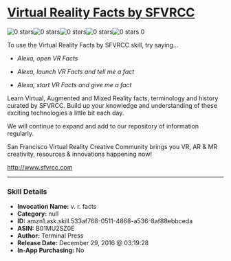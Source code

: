 # [Virtual Reality Facts by SFVRCC](http://alexa.amazon.com/#skills/amzn1.ask.skill.533af768-0511-4868-a536-8af88ebbceda)
![0 stars](../../images/ic_star_border_black_18dp_1x.png)![0 stars](../../images/ic_star_border_black_18dp_1x.png)![0 stars](../../images/ic_star_border_black_18dp_1x.png)![0 stars](../../images/ic_star_border_black_18dp_1x.png)![0 stars](../../images/ic_star_border_black_18dp_1x.png) 0

To use the Virtual Reality Facts by SFVRCC skill, try saying...

* *Alexa, open VR Facts*

* *Alexa, launch VR Facts and tell me a fact*

* *Alexa, start VR Facts and give me a fact*

Learn Virtual, Augmented and Mixed Reality facts, terminology and history curated by SFVRCC. Build up your knowledge and understanding of these exciting technologies a little bit each day.

We will continue to expand and add to our repository of information regularly.

San Francisco Virtual Reality Creative Community brings you VR, AR & MR creativity, resources & innovations happening now!

http://www.sfvrcc.com

***

### Skill Details

* **Invocation Name:** v. r. facts
* **Category:** null
* **ID:** amzn1.ask.skill.533af768-0511-4868-a536-8af88ebbceda
* **ASIN:** B01MU2SZ0E
* **Author:** Terminal Press
* **Release Date:** December 29, 2016 @ 03:19:28
* **In-App Purchasing:** No
